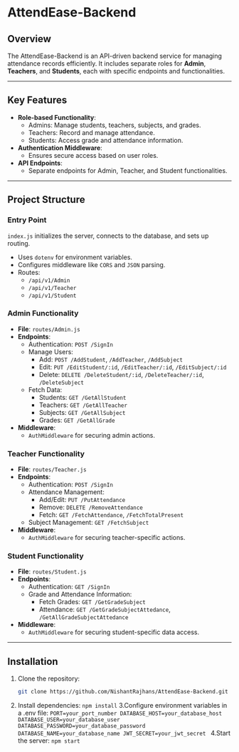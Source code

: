 # **AttendEase-Backend**

## **Overview**
The AttendEase-Backend is an API-driven backend service for managing attendance records efficiently. It includes separate roles for **Admin**, **Teachers**, and **Students**, each with specific endpoints and functionalities.

---

## **Key Features**
- **Role-based Functionality**:
  - Admins: Manage students, teachers, subjects, and grades.
  - Teachers: Record and manage attendance.
  - Students: Access grade and attendance information.
- **Authentication Middleware**:
  - Ensures secure access based on user roles.
- **API Endpoints**:
  - Separate endpoints for Admin, Teacher, and Student functionalities.

---

## **Project Structure**

### **Entry Point**
`index.js` initializes the server, connects to the database, and sets up routing.  
- Uses `dotenv` for environment variables.
- Configures middleware like `CORS` and `JSON` parsing.
- Routes:
  - `/api/v1/Admin`
  - `/api/v1/Teacher`
  - `/api/v1/Student`

### **Admin Functionality**
- **File**: `routes/Admin.js`
- **Endpoints**:
  - Authentication: `POST /SignIn`
  - Manage Users:
    - Add: `POST /AddStudent`, `/AddTeacher`, `/AddSubject`
    - Edit: `PUT /EditStudent/:id`, `/EditTeacher/:id`, `/EditSubject/:id`
    - Delete: `DELETE /DeleteStudent/:id`, `/DeleteTeacher/:id`, `/DeleteSubject`
  - Fetch Data:
    - Students: `GET /GetAllStudent`
    - Teachers: `GET /GetAllTeacher`
    - Subjects: `GET /GetAllSubject`
    - Grades: `GET /GetAllGrade`
- **Middleware**:
  - `AuthMiddleware` for securing admin actions.

### **Teacher Functionality**
- **File**: `routes/Teacher.js`
- **Endpoints**:
  - Authentication: `POST /SignIn`
  - Attendance Management:
    - Add/Edit: `PUT /PutAttendance`
    - Remove: `DELETE /RemoveAttendance`
    - Fetch: `GET /FetchAttendance`, `/FetchTotalPresent`
  - Subject Management: `GET /FetchSubject`
- **Middleware**:
  - `AuthMiddleware` for securing teacher-specific actions.

### **Student Functionality**
- **File**: `routes/Student.js`
- **Endpoints**:
  - Authentication: `GET /SignIn`
  - Grade and Attendance Information:
    - Fetch Grades: `GET /GetGradeSubject`
    - Attendance: `GET /GetGradeSubjectAttedance`, `/GetAllGradeSubjectAttedance`
- **Middleware**:
  - `AuthMiddleware` for securing student-specific data access.

---

## **Installation**

1. Clone the repository:
   ```bash
   git clone https://github.com/NishantRajhans/AttendEase-Backend.git
2. Install dependencies:
   `npm install`
3.Configure environment variables in a .env file:
   `PORT=your_port_number
    DATABASE_HOST=your_database_host
    DATABASE_USER=your_database_user
    DATABASE_PASSWORD=your_database_password
    DATABASE_NAME=your_database_name
    JWT_SECRET=your_jwt_secret
`
4.Start the server:
    `npm start`
